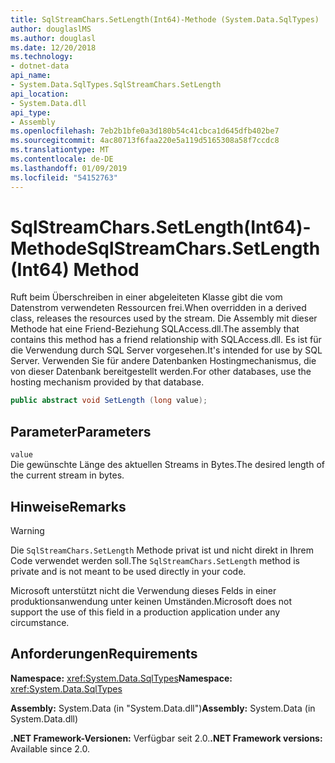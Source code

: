 ```yaml
---
title: SqlStreamChars.SetLength(Int64)-Methode (System.Data.SqlTypes)
author: douglaslMS
ms.author: douglasl
ms.date: 12/20/2018
ms.technology:
- dotnet-data
api_name:
- System.Data.SqlTypes.SqlStreamChars.SetLength
api_location:
- System.Data.dll
api_type:
- Assembly
ms.openlocfilehash: 7eb2b1bfe0a3d180b54c41cbca1d645dfb402be7
ms.sourcegitcommit: 4ac80713f6faa220e5a119d5165308a58f7ccdc8
ms.translationtype: MT
ms.contentlocale: de-DE
ms.lasthandoff: 01/09/2019
ms.locfileid: "54152763"
---
```

# <a name="sqlstreamcharssetlengthint64-method"></a><span data-ttu-id="7a834-102">SqlStreamChars.SetLength(Int64)-Methode</span><span class="sxs-lookup"><span data-stu-id="7a834-102">SqlStreamChars.SetLength(Int64) Method</span></span>

<span data-ttu-id="7a834-103">Ruft beim Überschreiben in einer abgeleiteten Klasse gibt die vom Datenstrom verwendeten Ressourcen frei.</span><span class="sxs-lookup"><span data-stu-id="7a834-103">When overridden in a derived class, releases the resources used by the stream.</span></span> <span data-ttu-id="7a834-104">Die Assembly mit dieser Methode hat eine Friend-Beziehung SQLAccess.dll.</span><span class="sxs-lookup"><span data-stu-id="7a834-104">The assembly that contains this method has a friend relationship with SQLAccess.dll.</span></span> <span data-ttu-id="7a834-105">Es ist für die Verwendung durch SQL Server vorgesehen.</span><span class="sxs-lookup"><span data-stu-id="7a834-105">It's intended for use by SQL Server.</span></span> <span data-ttu-id="7a834-106">Verwenden Sie für andere Datenbanken Hostingmechanismus, die von dieser Datenbank bereitgestellt werden.</span><span class="sxs-lookup"><span data-stu-id="7a834-106">For other databases, use the hosting mechanism provided by that database.</span></span>

```csharp
public abstract void SetLength (long value);
```

## <a name="parameters"></a><span data-ttu-id="7a834-107">Parameter</span><span class="sxs-lookup"><span data-stu-id="7a834-107">Parameters</span></span>

`value`\
<span data-ttu-id="7a834-108">Die gewünschte Länge des aktuellen Streams in Bytes.</span><span class="sxs-lookup"><span data-stu-id="7a834-108">The desired length of the current stream in bytes.</span></span>

## <a name="remarks"></a><span data-ttu-id="7a834-109">Hinweise</span><span class="sxs-lookup"><span data-stu-id="7a834-109">Remarks</span></span>

> [!WARNING]
> <span data-ttu-id="7a834-110">Die `SqlStreamChars.SetLength` Methode privat ist und nicht direkt in Ihrem Code verwendet werden soll.</span><span class="sxs-lookup"><span data-stu-id="7a834-110">The `SqlStreamChars.SetLength` method is private and is not meant to be used directly in your code.</span></span>
>
> <span data-ttu-id="7a834-111">Microsoft unterstützt nicht die Verwendung dieses Felds in einer produktionsanwendung unter keinen Umständen.</span><span class="sxs-lookup"><span data-stu-id="7a834-111">Microsoft does not support the use of this field in a production application under any circumstance.</span></span>

## <a name="requirements"></a><span data-ttu-id="7a834-112">Anforderungen</span><span class="sxs-lookup"><span data-stu-id="7a834-112">Requirements</span></span>

<span data-ttu-id="7a834-113">**Namespace:** <xref:System.Data.SqlTypes></span><span class="sxs-lookup"><span data-stu-id="7a834-113">**Namespace:** <xref:System.Data.SqlTypes></span></span>

<span data-ttu-id="7a834-114">**Assembly:** System.Data (in "System.Data.dll")</span><span class="sxs-lookup"><span data-stu-id="7a834-114">**Assembly:** System.Data (in System.Data.dll)</span></span>

<span data-ttu-id="7a834-115">**.NET Framework-Versionen:** Verfügbar seit 2.0.</span><span class="sxs-lookup"><span data-stu-id="7a834-115">**.NET Framework versions:** Available since 2.0.</span></span>